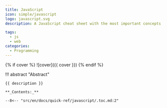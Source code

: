 ```yaml
---
title: JavaScript
icon: simple/javascript
logo: javascript.svg
description: A JavaScript cheat sheet with the most important concepts, functions, methods, and more. A complete quick reference for beginners.

tags:
  - js
  - web
categories:
  - Programming
---
```


{% if cover %}
![cover]({{ cover }})
{% endif %}

!!! abstract "Abstract"

    {{ description }}

    **_Contents:_**

    --8<-- "src/en/docs/quick-ref/javascript/.toc.md:2"
